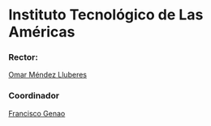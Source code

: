 # Instituto Tecnológico de Las Américas
### Rector: 
[Omar Méndez Lluberes](https://www.google.com/url?sa=t&rct=j&q=&esrc=s&source=web&cd=&cad=rja&uact=8&ved=2ahUKEwiU58ngyNKBAxUbnGoFHVbICpsQFnoECBAQAw&url=https%3A%2F%2Fitla.edu.do%2Fdespacho-del-rector%2F&usg=AOvVaw1usGqD7VibRrAICNz-BhKP&opi=89978449)

### Coordinador
[Francisco Genao](https://do.linkedin.com/in/francisco-genao-52716652)
